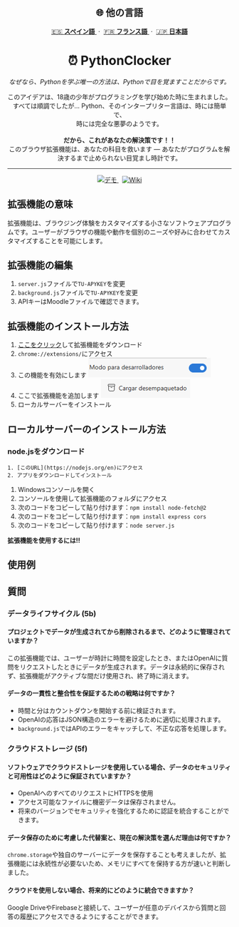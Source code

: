 
<h2 align="center">🌐 他の言語</h2>

<p align="center">
  <a href="https://github.com/erneupa/PythonClocker/tree/main/Wiki/Spanish">
    🇪🇸 <strong>スペイン語</strong>
  </a> &nbsp;·&nbsp;
  <a href="https://github.com/erneupa/PythonClocker/tree/main/Wiki/French">
    🇫🇷 <strong>フランス語</strong>
  </a> &nbsp;·&nbsp;
  <a href="https://github.com/erneupa/PythonClocker/tree/main/Wiki/Japanese">
    🇯🇵 <strong>日本語</strong>
  </a>
</p>

<h1 align="center">⏰ PythonClocker</h1>

<p align="center">
  <em>なぜなら、Pythonを学ぶ唯一の方法は、Pythonで目を覚ますことだからです。</em>
</p>

<p align="center">
  このアイデアは、18歳の少年がプログラミングを学び始めた時に生まれました。<br>
  すべては順調でしたが... Python、そのインタープリター言語は、時には簡単で、<br>
  時には完全な悪夢のようです。<br><br>
  <strong>だから、これがあなたの解決策です！！</strong><br>
  このブラウザ拡張機能は、あなたの科目を救います — あなたがプログラムを解決するまで止められない目覚まし時計です。
</p>

--- 

<p align="center">
  <a href="https://chromewebstore.google.com/detail/kobehbnioildglecmfabpelnjnemihpn?utm_source=item-share-cb">
    <img src="https://img.shields.io/badge/🚀 デモ-PythonClocker-blue?style=for-the-badge" alt="デモ">
  </a>
  &nbsp;
  <a href="https://github.com/erneupa/PythonClocker/wiki">
    <img src="https://img.shields.io/badge/📘 Wiki-ドキュメント-green?style=for-the-badge" alt="Wiki">
  </a>
</p>

## 拡張機能の意味
拡張機能は、ブラウジング体験をカスタマイズする小さなソフトウェアプログラムです。ユーザーがブラウザの機能や動作を個別のニーズや好みに合わせてカスタマイズすることを可能にします。

## 拡張機能の編集

1. `server.js`ファイルで`TU-APYKEY`を変更
2. `background.js`ファイルで`TU-APYKEY`を変更
3. APIキーはMoodleファイルで確認できます。

## 拡張機能のインストール方法

1. [ここをクリック](https://github.com/erneupa/PythonClocker/tree/main/PythonClocker)して拡張機能をダウンロード
2. `chrome://extensions/`にアクセス
3. この機能を有効にします ![1](https://github.com/erneupa/PythonClocker/blob/main/assets/1a.png)
4. ここで拡張機能を追加します ![2](https://github.com/erneupa/PythonClocker/blob/main/assets/2a.png)
5. ローカルサーバーをインストール

## ローカルサーバーのインストール方法
### node.jsをダウンロード
    1. [このURL](https://nodejs.org/en)にアクセス
    2. アプリをダウンロードしてインストール
1. Windowsコンソールを開く
2. コンソールを使用して拡張機能のフォルダにアクセス
3. 次のコードをコピーして貼り付けます：```npm install node-fetch@2```
4. 次のコードをコピーして貼り付けます：```npm install express cors```
5. 次のコードをコピーして貼り付けます：```node server.js```

**拡張機能を使用するには!!**

## 使用例


## 質問

### データライフサイクル (5b)

#### プロジェクトでデータが生成されてから削除されるまで、どのように管理されていますか？
この拡張機能では、ユーザーが時計に時間を設定したとき、またはOpenAIに質問をリクエストしたときにデータが生成されます。データは永続的に保存されず、拡張機能がアクティブな間だけ使用され、終了時に消えます。

#### データの一貫性と整合性を保証するための戦略は何ですか？
- 時間と分はカウントダウンを開始する前に検証されます。
- OpenAIの応答はJSON構造のエラーを避けるために適切に処理されます。
- `background.js`ではAPIのエラーをキャッチして、不正な応答を処理します。

### クラウドストレージ (5f)

#### ソフトウェアでクラウドストレージを使用している場合、データのセキュリティと可用性はどのように保証されていますか？
- OpenAIへのすべてのリクエストにHTTPSを使用
- アクセス可能なファイルに機密データは保存されません。
- 将来のバージョンでセキュリティを強化するために認証を統合することができます。

#### データ保存のために考慮した代替案と、現在の解決策を選んだ理由は何ですか？
`chrome.storage`や独自のサーバーにデータを保存することも考えましたが、拡張機能には永続性が必要ないため、メモリにすべてを保持する方が速いと判断しました。

#### クラウドを使用しない場合、将来的にどのように統合できますか？
Google DriveやFirebaseと接続して、ユーザーが任意のデバイスから質問と回答の履歴にアクセスできるようにすることができます。

